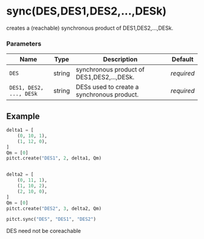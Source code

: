 # sync(DES,DES1,DES2,...,DESk)

creates a (reachable) synchronous product of DES1,DES2,...,DESk. 

### Parameters
| Name                         | Type   | Description                                                  |  Default   |
|------------------------------|--------|--------------------------------------------------------------|------------|
| `DES`                        | string | synchronous product of DES1,DES2,...,DESk.                   | *required* |
| `DES1, DES2, ..., DESk`      | string | DESs used to create a synchronous product.                   | *required* |


## Example

```python title="sample 1"
delta1 = [
    (0, 10, 1),
    (1, 12, 0),
]
Qm = [0]
pitct.create("DES1", 2, delta1, Qm)


delta2 = [
    (0, 11, 1),
    (1, 10, 2),
    (2, 10, 0),
]
Qm = [0]
pitct.create("DES2", 3, delta2, Qm)

pitct.sync("DES", "DES1", "DES2")

```
DES need not be coreachable

